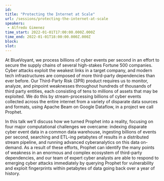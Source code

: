 ```yaml
---
id: 
title: "Protecting the Internet at Scale"
url: /sessions/protecting-the-internet-at-scale
speakers:
 - Alfredo Gimenez
time_start: 2022-01-01T17:00:00.000Z.000Z
time_end: 2022-01-01T18:00:00.000Z.000Z
block: 
slot: 
---
```


At BlueVoyant, we process billions of cyber events per second in an effort to secure the supply chains of several high-stakes Fortune 500 companies. Cyber attacks exploit the weakest links in a target company, and modern tech infrastructures are composed of more third-party dependencies than ever before. Our Third-Party Risk (3PR) product requires us to monitor, analyze, and pinpoint weaknesses throughout hundreds of thousands of third party entities, each consisting of tens to millions of assets that may be exploited. We do this by stream-processing billions of cyber events collected across the entire internet from a variety of disparate data sources and formats, using Apache Beam on Google Dataflow, in a project we call Prophet.
 
In this talk we'll discuss how we turned Prophet into a reality, focusing on four major computational challenges we overcame: indexing disparate cyber event data in a common data warehouse, ingesting billions of events per second, searching and ETL-ing petabytes of results in a distributed stream pipeline, and running advanced cyberanalytics on this data on-demand. As a result of these efforts, Prophet can identify the many points of weakness in an enormous and complex ecosystem of third-party dependencies, and our team of expert cyber analysts are able to respond to emerging cyber attacks immediately by querying Prophet for vulnerability and exploit fingerprints within petabytes of data going back over a year of history.